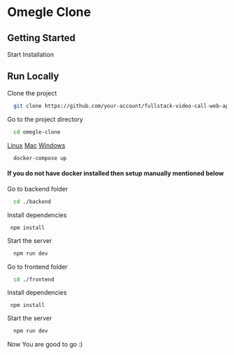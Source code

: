 # Omegle Clone

## Getting Started

Start Installation

## Run Locally

Clone the project

```bash
  git clone https://github.com/your-account/fullstack-video-call-web-app.git
```

Go to the project directory

```bash
  cd omegle-clone
```

[Linux](https://docs.docker.com/desktop/install/linux-install/=)
[Mac](https://docs.docker.com/desktop/install/mac-install/)
[ Windows ](https://docs.docker.com/desktop/install/windows-install/)

```http
  docker-compose up
```

#### If you do not have docker installed then setup manually mentioned below

Go to backend folder

```bash
  cd ./backend
```

Install dependencies

```
 npm install
```

Start the server

```bash
  npm run dev
```

Go to frontend folder

```bash
  cd ./frontend
```

Install dependencies

```
 npm install
```

Start the server

```bash
  npm run dev
```

Now You are good to go :)
